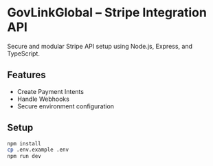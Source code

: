 # GovLinkGlobal – Stripe Integration API

Secure and modular Stripe API setup using Node.js, Express, and TypeScript.

## Features
- Create Payment Intents
- Handle Webhooks
- Secure environment configuration

## Setup
```bash
npm install
cp .env.example .env
npm run dev
```